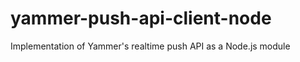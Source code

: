 yammer-push-api-client-node
===========================

Implementation of Yammer's realtime push API as a Node.js module